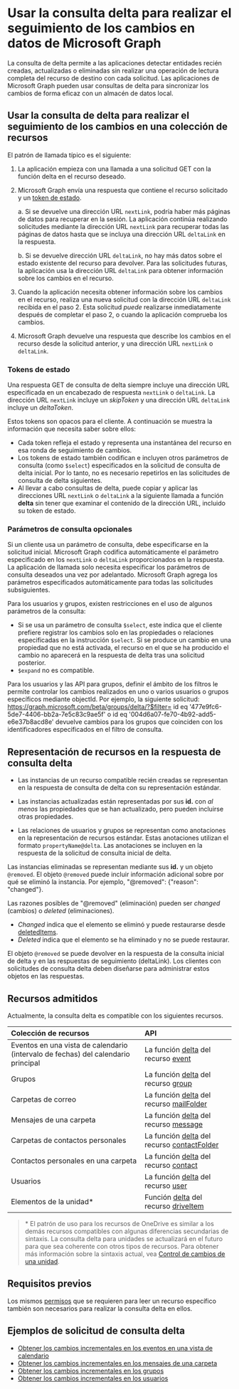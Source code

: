 #  <a name="use-delta-query-to-track-changes-in-microsoft-graph-data"></a>Usar la consulta delta para realizar el seguimiento de los cambios en datos de Microsoft Graph

La consulta de delta permite a las aplicaciones detectar entidades recién creadas, actualizadas o eliminadas sin realizar una operación de lectura completa del recurso de destino con cada solicitud. Las aplicaciones de Microsoft Graph pueden usar consultas de delta para sincronizar los cambios de forma eficaz con un almacén de datos local.

## <a name="use-delta-query-to-track-changes-in-a-resource-collection"></a>Usar la consulta de delta para realizar el seguimiento de los cambios en una colección de recursos

El patrón de llamada típico es el siguiente:

1.  La aplicación empieza con una llamada a una solicitud GET con la función delta en el recurso deseado.
2.  Microsoft Graph envía una respuesta que contiene el recurso solicitado y un [token de estado](#state-tokens).

     a.  Si se devuelve una dirección URL `nextLink`, podría haber más páginas de datos para recuperar en la sesión. La aplicación continúa realizando solicitudes mediante la dirección URL `nextLink` para recuperar todas las páginas de datos hasta que se incluya una dirección URL `deltaLink` en la respuesta.

     b.  Si se devuelve dirección URL `deltaLink`, no hay más datos sobre el estado existente del recurso para devolver. Para las solicitudes futuras, la aplicación usa la dirección URL `deltaLink` para obtener información sobre los cambios en el recurso.
     
3.  Cuando la aplicación necesita obtener información sobre los cambios en el recurso, realiza una nueva solicitud con la dirección URL `deltaLink` recibida en el paso 2. Esta solicitud *puede* realizarse inmediatamente después de completar el paso 2, o cuando la aplicación comprueba los cambios.
4.  Microsoft Graph devuelve una respuesta que describe los cambios en el recurso desde la solicitud anterior, y una dirección URL `nextLink` o `deltaLink`.

### <a name="state-tokens"></a>Tokens de estado

Una respuesta GET de consulta de delta siempre incluye una dirección URL especificada en un encabezado de respuesta `nextLink` o `deltaLink`. La dirección URL `nextLink` incluye un _skipToken_ y una dirección URL `deltaLink` incluye un _deltaToken_. 

Estos tokens son opacos para el cliente. A continuación se muestra la información que necesita saber sobre ellos:

- Cada token refleja el estado y representa una instantánea del recurso en esa ronda de seguimiento de cambios. 
- Los tokens de estado también codifican e incluyen otros parámetros de consulta (como `$select`) especificados en la solicitud de consulta de delta inicial. Por lo tanto, no es necesario repetirlos en las solicitudes de consulta de delta siguientes.
- Al llevar a cabo consultas de delta, puede copiar y aplicar las direcciones URL `nextLink` o `deltaLink` a la siguiente llamada a función **delta** sin tener que examinar el contenido de la dirección URL, incluido su token de estado.


### <a name="optional-query-parameters"></a>Parámetros de consulta opcionales

Si un cliente usa un parámetro de consulta, debe especificarse en la solicitud inicial. Microsoft Graph codifica automáticamente el parámetro especificado en los `nextLink` o `deltaLink` proporcionados en la respuesta. La aplicación de llamada solo necesita especificar los parámetros de consulta deseados una vez por adelantado. Microsoft Graph agrega los parámetros especificados automáticamente para todas las solicitudes subsiguientes.

Para los usuarios y grupos, existen restricciones en el uso de algunos parámetros de la consulta:

-   Si se usa un parámetro de consulta `$select`, este indica que el cliente prefiere registrar los cambios solo en las propiedades o relaciones especificadas en la instrucción `$select`. Si se produce un cambio en una propiedad que no está activada, el recurso en el que se ha producido el cambio no aparecerá en la respuesta de delta tras una solicitud posterior.
-   `$expand` no es compatible.

Para los usuarios y las API para grupos, definir el ámbito de los filtros le permite controlar los cambios realizados en uno o varios usuarios o grupos específicos mediante objectId. Por ejemplo, la siguiente solicitud: https://graph.microsoft.com/beta/groups/delta/?$filter= id eq '477e9fc6-5de7-4406-bb2a-7e5c83c9ae5f' o id eq '004d6a07-fe70-4b92-add5-e6e37b8acd8e' devuelve cambios para los grupos que coinciden con los identificadores especificados en el filtro de consulta. 

## <a name="resource-representation-in-the-delta-query-response"></a>Representación de recursos en la respuesta de consulta delta

-   Las instancias de un recurso compatible recién creadas se representan en la respuesta de consulta de delta con su representación estándar.

-   Las instancias actualizadas están representadas por sus **id.** con *al menos* las propiedades que se han actualizado, pero pueden incluirse otras propiedades.

-   Las relaciones de usuarios y grupos se representan como anotaciones en la representación de recursos estándar. Estas anotaciones utilizan el formato `propertyName@delta`. Las anotaciones se incluyen en la respuesta de la solicitud de consulta inicial de delta.

Las instancias eliminadas se representan mediante sus **id.** y un objeto `@removed`. El objeto `@removed` puede incluir información adicional sobre por qué se eliminó la instancia. Por ejemplo, "@removed": {"reason": "changed"}.

Las razones posibles de "@removed" (eliminación) pueden ser *changed* (cambios) o *deleted* (eliminaciones).
- *Changed* indica que el elemento se eliminó y puede restaurarse desde [deletedItems](../api-reference/beta/resources/directory.md).
- *Deleted* indica que el elemento se ha eliminado y no se puede restaurar.

El objeto `@removed` se puede devolver en la respuesta de la consulta inicial de delta y en las respuestas de seguimiento (deltaLink). Los clientes con solicitudes de consulta delta deben diseñarse para administrar estos objetos en las respuestas.

## <a name="supported-resources"></a>Recursos admitidos

Actualmente, la consulta delta es compatible con los siguientes recursos.

| **Colección de recursos** | **API** |
|:------ | :------ |
| Eventos en una vista de calendario (intervalo de fechas) del calendario principal | La función [delta](../api-reference/v1.0/api/event_delta.md) del recurso [event](../api-reference/v1.0/resources/event.md) |
| Grupos | La función [delta](../api-reference/v1.0/api/group_delta.md) del recurso [group](../api-reference/v1.0/resources/group.md) |
| Carpetas de correo | La función [delta](../api-reference/v1.0/api/mailfolder_delta.md) del recurso [mailFolder](../api-reference/v1.0/resources/mailFolder.md) |
| Mensajes de una carpeta | La función [delta](../api-reference/v1.0/api/message_delta.md) del recurso [message](../api-reference/v1.0/resources/message.md) | 
| Carpetas de contactos personales | La función [delta](../api-reference/v1.0/api/contactfolder_delta.md) del recurso [contactFolder](../api-reference/v1.0/resources/contactfolder.md) |
| Contactos personales en una carpeta | La función [delta](../api-reference/v1.0/api/contact_delta.md) del recurso [contact](../api-reference/v1.0/resources/contact.md) |
| Usuarios | La función [delta](../api-reference/v1.0/api/user_delta.md) del recurso [user](../api-reference/v1.0/resources/user.md) | 
| Elementos de la unidad\* | Función [delta](../api-reference/v1.0/api/driveitem_delta.md) del recurso [driveItem](../api-reference/v1.0/resources/driveitem.md) |


> \* El patrón de uso para los recursos de OneDrive es similar a los demás recursos compatibles con algunas diferencias secundarias de sintaxis. La consulta delta para unidades se actualizará en el futuro para que sea coherente con otros tipos de recursos. Para obtener más información sobre la sintaxis actual, vea [Control de cambios de una unidad](https://developer.microsoft.com/es-ES/graph/docs/api-reference/v1.0/api/item_delta).

## <a name="prerequisites"></a>Requisitos previos

Los mismos [permisos](./permissions_reference.md) que se requieren para leer un recurso específico también son necesarios para realizar la consulta delta en ellos.

## <a name="delta-query-request-examples"></a>Ejemplos de solicitud de consulta delta 

- [Obtener los cambios incrementales en los eventos en una vista de calendario](../concepts/delta_query_events.md)
- [Obtener los cambios incrementales en los mensajes de una carpeta](./delta_query_messages.md)
- [Obtener los cambios incrementales en los grupos](./delta_query_groups.md)
- [Obtener los cambios incrementales en los usuarios](./delta_query_users.md)
